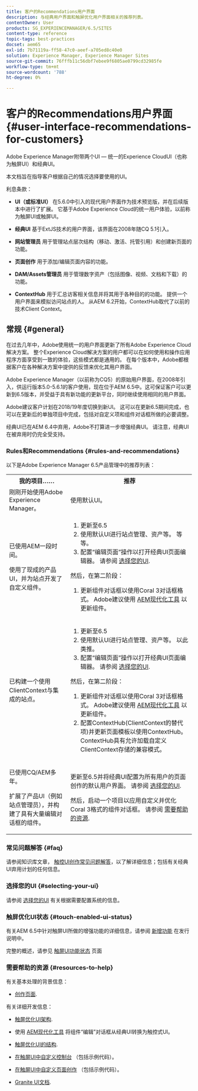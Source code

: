 ```yaml
---
title: 客户的Recommendations用户界面
description: 与经典用户界面和触屏优化用户界面相关的推荐列表。
contentOwner: User
products: SG_EXPERIENCEMANAGER/6.5/SITES
content-type: reference
topic-tags: best-practices
docset: aem65
exl-id: 7b71119a-ff58-47c0-aeef-a705ed8c40e0
solution: Experience Manager, Experience Manager Sites
source-git-commit: 76fffb11c56dbf7ebee9f6805ae0799cd32985fe
workflow-type: tm+mt
source-wordcount: '788'
ht-degree: 0%

---
```


# 客户的Recommendations用户界面{#user-interface-recommendations-for-customers}

Adobe Experience Manager附带两个UI — 统一的Experience CloudUI（也称为触屏UI）和经典UI。

本文档旨在指导客户根据自己的情况选择要使用的UI。

利息条款：

* **UI（或标准UI）**
在5.6.0中引入的现代用户界面作为技术预览版，并在后续版本中进行了扩展。 它基于Adobe Experience Cloud的统一用户体验，以前称为触屏UI或触屏UI。

* **经典UI**
基于ExtJS技术的用户界面，该界面在2008年随CQ 5.1引入。

* **网站管理员**
用于管理站点层次结构（移动、激活、托管引用）和创建新页面的功能。

* **页面创作**
用于添加/编辑页面内容的功能。

* **DAM/Assets管理员**
用于管理数字资产（包括图像、视频、文档和下载）的功能。

* **ContextHub**
用于汇总访客相关信息并将其用于各种目的的功能。 提供一个用户界面来模拟访问站点的人。 从AEM 6.2开始，ContextHub取代了以前的技术Client Context。

## 常规 {#general}

在过去几年中，Adobe使用统一的用户界面更新了所有Adobe Experience Cloud解决方案。 整个Experience Cloud解决方案的用户都可以在如何使用和操作应用程序方面享受到一致的体验，这些模式都是通用的。 在每个版本中，Adobe都根据客户在各种解决方案中提供的反馈来优化其用户界面。

Adobe Experience Manager（以前称为CQ5）的原始用户界面，在2008年引入，供运行版本5.0-5.6.1的客户使用，现在位于AEM 6.5中。这可保证客户可以更新到6.5版本，并受益于具有新功能的更新平台，同时继续使用相同的用户界面。

Adobe建议客户计划在2018/19年度切换到新UI。 这可以在更新6.5期间完成，也可以在更新后的单独项目中完成，包括对自定义项和组件对话框所做的必要调整。

经典UI已在AEM 6.4中弃用，Adobe不打算进一步增强经典UI。 请注意，经典UI在被弃用时仍完全受支持。

### Rules和Recommendations {#rules-and-recommendations}

以下是Adobe Experience Manager 6.5产品管理中的推荐列表：

<table>
 <tbody>
  <tr>
   <th>我的项目……</th>
   <th>推荐</th>
  </tr>
  <tr>
   <td>刚刚开始使用Adobe Experience Manager。</td>
   <td>使用默认UI。</td>
  </tr>
  <tr>
   <td><p>已使用AEM一段时间。</p> <p>使用了现成的产品UI，并为站点开发了自定义组件。<br /> </p> </td>
   <td>
    <ol>
     <li>更新至6.5</li>
     <li>使用默认UI进行站点管理、资产等。 等等。<br /> </li>
     <li>配置“编辑页面”操作以打开经典UI页面编辑器。 请参阅 <a href="#selecting-your-ui">选择您的UI</a>.</li>
    </ol> <p>然后，在第二阶段：</p>
    <ol>
     <li>更新组件对话框以使用Coral 3对话框格式。 Adobe建议使用 <a href="/help/sites-developing/modernization-tools.md">AEM现代化工具</a> 以更新组件。</li>
    </ol> </td>
  </tr>
  <tr>
   <td>已构建一个使用ClientContext与集成的站点。<br /> </td>
   <td>
    <ol>
     <li>更新至6.5</li>
     <li>使用默认UI进行站点管理、资产等。 以此类推。</li>
     <li>配置“编辑页面”操作以打开经典UI页面编辑器。 请参阅 <a href="#selecting-your-ui">选择您的UI</a>.</li>
    </ol> <p>然后，在第二阶段：</p>
    <ol>
     <li>更新组件对话框以使用Coral 3对话框格式。 Adobe建议使用 <a href="/help/sites-developing/modernization-tools.md">AEM现代化工具</a> 以更新组件。</li>
     <li>配置ContextHub(ClientContext的替代项)并更新页面模板以使用ContextHub。 ContextHub具有允许加载自定义ClientContext存储的兼容模式。</li>
    </ol> </td>
  </tr>
  <tr>
   <td><p>已使用CQ/AEM多年。</p> <p>扩展了产品UI（例如站点管理员），并构建了具有大量编辑对话框的组件。</p> </td>
   <td><p>更新至6.5并将经典UI配置为所有用户的页面创作的默认用户界面。 请参阅 <a href="#selecting-your-ui">选择您的UI</a>.</p> <p>然后，启动一个项目以应用自定义并优化Coral 3格式的组件对话框。 请参阅 <a href="#resources-to-help">需要帮助的资源</a>.<br /> </p> </td>
  </tr>
 </tbody>
</table>

### 常见问题解答 {#faq}

请参阅知识库文章， [触控UI创作常见问题解答](https://helpx.adobe.com/experience-manager/kb/index/touchui_faq.html)，以了解详细信息；包括有关经典UI弃用计划的任何信息。

### 选择您的UI {#selecting-your-ui}

请参阅 [选择您的UI](/help/sites-authoring/select-ui.md) 有关根据需要配置系统的信息。

### 触屏优化UI状态 {#touch-enabled-ui-status}

有关AEM 6.5中针对触屏UI所做的增强功能的详细信息，请参阅 [新增功能](/help/release-notes/release-notes.md#what-s-new) 在发行说明中。

完整的概述，请参见 [触屏UI功能状态](/help/release-notes/touch-ui-features-status.md) 页面

### 需要帮助的资源 {#resources-to-help}

有关基本处理的背景信息：

* [创作页面](/help/sites-authoring/page-authoring.md).

有关详细开发信息：

* [触屏优化UI架构](/help/sites-developing/touch-ui-concepts.md).
* 使用 [AEM现代化工具](/help/sites-developing/modernization-tools.md) 将组件“编辑”对话框从经典UI转换为触控式UI。

* [触屏优化UI的结构](/help/sites-developing/touch-ui-structure.md).

* [在触屏UI中自定义控制台](/help/sites-developing/customizing-consoles-touch.md) （包括示例代码）。

* [在触屏UI中自定义页面创作](/help/sites-developing/customizing-page-authoring-touch.md) （包括示例代码）。

* [Granite UI文档](https://helpx.adobe.com/experience-manager/6-5/sites/developing/using/reference-materials/granite-ui/api/index.html).
